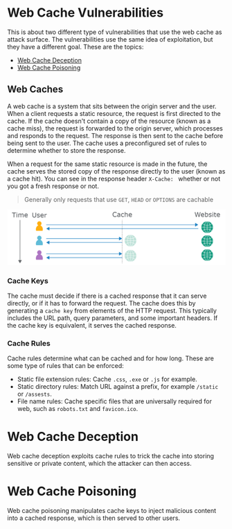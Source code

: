 # Web Cache Vulnerabilities
This is about two different type of vulnerabilities that use the web cache as attack surface. The vulnerabilities use the same idea of exploitation, but they have a different goal. These are the topics:
- [Web Cache Deception](#web-cache-deception)
- [Web Cache Poisoning](#web-cache-poisoning)

## Web Caches
A web cache is a system that sits between the origin server and the user. When a client requests a static resource, the request is first directed to the cache. If the cache doesn't contain a copy of the resource (known as a cache miss), the request is forwarded to the origin server, which processes and responds to the request. The response is then sent to the cache before being sent to the user. The cache uses a preconfigured set of rules to determine whether to store the response.

When a request for the same static resource is made in the future, the cache serves the stored copy of the response directly to the user (known as a cache hit). You can see in the response header `X-Cache: ` whether or not you got a fresh response or not.

> Generally only requests that use `GET`, `HEAD` or `OPTIONS` are cachable

![Schematic web cache](../images/Web_cache.png)

### Cache Keys
The cache must decide if there is a cached response that it can serve directly, or if it has to forward the request. The cache does this by generating a `cache key` from elements of the HTTP request. This typically includes the URL path, query parameters, and some important headers. If the cache key is equivalent, it serves the cached response.

### Cache Rules
Cache rules determine what can be cached and for how long. These are some type of rules that can be enforced:
- Static file extension rules: Cache `.css`, `.exe` or `.js` for example.
- Static directory rules: Match URL against a prefix, for example `/static` or `/assests`.
- File name rules: Cache specific files that are universally required for web, such as `robots.txt` and `favicon.ico`.



# Web Cache Deception
Web cache deception exploits cache rules to trick the cache into storing sensitive or private content, which the attacker can then access.


# Web Cache Poisoning
Web cache poisoning manipulates cache keys to inject malicious content into a cached response, which is then served to other users.
